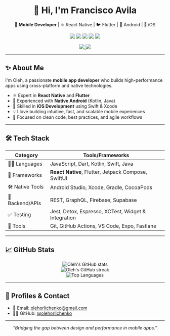 <h1 align="center">👋 Hi, I'm Francisco Avila</h1>

<p align="center">
  📱 <b>Mobile Developer</b> | ⚛️ React Native | 🐦 Flutter | 🤖 Android | 🍎 iOS  
</p>

<p align="center">
  <img src="https://img.shields.io/badge/JavaScript-F7DF1E?logo=javascript&logoColor=000&style=flat-square" />
  <img src="https://img.shields.io/badge/Dart-0175C2?logo=dart&logoColor=white&style=flat-square" />
  <img src="https://img.shields.io/badge/Kotlin-0095D5?logo=kotlin&logoColor=white&style=flat-square" />
  <img src="https://img.shields.io/badge/Swift-FA7343?logo=swift&logoColor=white&style=flat-square" />
  <img src="https://img.shields.io/badge/Java-007396?logo=java&logoColor=white&style=flat-square" />
</p>

<p align="center">
  <a href="https://github.com/olehorlichenko">
    <img src="https://img.shields.io/github/followers/olehorlichenko?label=Followers&style=social" />
  </a>
  <a href="https://github.com/olehorlichenko">
    <img src="https://img.shields.io/github/stars/olehorlichenko?style=social" />
  </a>
</p>

---

## ✨ About Me

I'm Oleh, a passionate **mobile app developer** who builds high-performance apps using cross-platform and native technologies.

- ⚛️ Expert in **React Native** and **Flutter**
- 🤖 Experienced with **Native Android** (Kotlin, Java)
- 🍎 Skilled in **iOS Development** using Swift & Xcode
- 💡 I love building intuitive, fast, and scalable mobile experiences
- 🔁 Focused on clean code, best practices, and agile workflows

---

## 🛠 Tech Stack

| Category       | Tools/Frameworks                                         |
|----------------|----------------------------------------------------------|
| 👨‍💻 Languages    | JavaScript, Dart, Kotlin, Swift, Java                   |
| 📱 Frameworks   | **React Native**, Flutter, Jetpack Compose, SwiftUI     |
| 🛠 Native Tools | Android Studio, Xcode, Gradle, CocoaPods                 |
| 🔌 Backend/APIs | REST, GraphQL, Firebase, Supabase                        |
| ✅ Testing      | Jest, Detox, Espresso, XCTest, Widget & Integration     |
| 🧰 Tools        | Git, GitHub Actions, VS Code, Expo, Fastlane            |

---

## 📈 GitHub Stats

<p align="center">
  <img src="https://github-readme-stats.vercel.app/api?username=mobiledeveloper2025&show_icons=true&theme=radical" alt="Oleh's GitHub stats"/>
  <br/>
  <img src="https://github-readme-streak-stats.herokuapp.com/?user=mobiledeveloper2025&theme=radical" alt="Oleh's GitHub streak"/>
  <br/>
  <img src="https://github-readme-stats.vercel.app/api/top-langs/?username=mobiledeveloper2025&layout=compact&theme=radical" alt="Top Languages"/>
</p>

---

## 🔗 Profiles & Contact

- 📧 Email: [olehorlichenko@gmail.com](mailto:olehorlichenko@gmail.com)  
- 🧑‍💻 GitHub: [@olehorlichenko](https://github.com/mobiledeveloper2025)  

---

<p align="center"><i>“Bridging the gap between design and performance in mobile apps.”</i></p>
